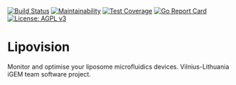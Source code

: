 [![Build Status](https://travis-ci.org/Vilnius-Lithuania-iGEM-2018/lipovision.svg?branch=master)](https://travis-ci.org/Vilnius-Lithuania-iGEM-2018/lipovision)
[![Maintainability](https://api.codeclimate.com/v1/badges/22563fda48d0b0e85cab/maintainability)](https://codeclimate.com/github/Vilnius-Lithuania-iGEM-2018/lipovision/maintainability)
[![Test Coverage](https://api.codeclimate.com/v1/badges/22563fda48d0b0e85cab/test_coverage)](https://codeclimate.com/github/Vilnius-Lithuania-iGEM-2018/lipovision/test_coverage)
[![Go Report Card](https://goreportcard.com/badge/github.com/Vilnius-Lithuania-iGEM-2018/lipovision)](https://goreportcard.com/report/github.com/Vilnius-Lithuania-iGEM-2018/lipovision)
[![License: AGPL v3](https://img.shields.io/badge/License-AGPL%20v3-blue.svg)](https://www.gnu.org/licenses/agpl-3.0)

# Lipovision
Monitor and optimise your liposome microfluidics devices. Vilnius-Lithuania iGEM team software project.
